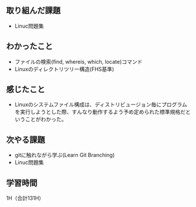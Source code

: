 ## 取り組んだ課題
- Linuc問題集  
## わかったこと  
- ファイルの検索(find, whereis, which, locate)コマンド  
- Linuxのディレクトリツリー構造(FHS基準)  
## 感じたこと  
- Linuxのシステムファイル構成は、ディストリビュージョン毎にプログラムを実行しようとした際、すんなり動作するよう予め定められた標準規格だということがわかった。  
## 次やる課題
- gitに触れながら学ぶ(Learn Git Branching)  
- Linuc問題集  
## 学習時間
1H（合計131H）
